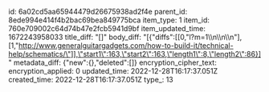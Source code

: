 id: 6a02cd5aa65944479d26675938ad2f4e
parent_id: 8ede994e414f4b2bac69bea849775bca
item_type: 1
item_id: 760e709002c64d74b47e2fcb5941d9bf
item_updated_time: 1672243958033
title_diff: "[]"
body_diff: "[{\"diffs\":[[0,\"l?m=1\\\n\\\n\\\n\"],[1,\"http://www.generalguitargadgets.com/how-to-build-it/technical-help/schematics/\"]],\"start1\":163,\"start2\":163,\"length1\":8,\"length2\":86}]"
metadata_diff: {"new":{},"deleted":[]}
encryption_cipher_text: 
encryption_applied: 0
updated_time: 2022-12-28T16:17:37.051Z
created_time: 2022-12-28T16:17:37.051Z
type_: 13